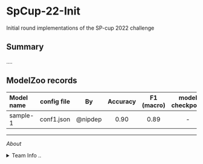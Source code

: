 # SpCup-22-Init
Initial round implementations of the SP-cup 2022 challenge


## Summary
....

## ModelZoo records
| Model name | config file | By | Accuracy | F1 (macro) | model checkpoint | eval checkpoint |
|:---- | :----: | :----: | :----: | :----: | :----: | :----: |
| sample-1 | conf1.json | @nipdep | 0.90 | 0.89 | - | - |

***
_About_
<details>
  <summary> Team Info .. </summary>
  
***
__Datasets__
_All links are direct downloadable links (can directly used in `wget` or `curl` commands)_
  [spcup_2022_training_part1](https://www.dropbox.com/s/36yqmymkva2bwdi/spcup_2022_training_part1.zip?dl=1)
  [spcup_2022_unseen](https://www.dropbox.com/s/wsmlthhri29fb79/spcup_2022_unseen.zip?dl=1)
  [spcup_2022_eval_part1](https://www.dropbox.com/s/ftkyvwxgr9wl7jf/spcup_2022_eval_part1.zip?dl=1)
  [spcup_2022_eval_part2](https://www.dropbox.com/s/zylz07o2z0x308g/spcup_2022_eval_part2.zip?dl=1)
  [matlab script for distrotion](https://www.dropbox.com/s/b4uppyxwu0tn47k/matlab_scripts_augmentation.zip?dl=1)
  

| Name | email | contant number | github @name |
| :---- | :---- | :----: | ----: | 
| J.W.P. Oshan | oshanjayawardanav100@gmail.com | 0711213579 | OshanJayawardana |
| E.M.C.S. Ekanayake | chalani.ekanayake212@gmail.com | 0772940492 | ChalaniEkanayake |
| W.A.S.N.Jayawardena | sandaninavanjana@gmail.com | 0703223499 | sandani98 |
| P.M.N.S.Bandara | pmnsribandara@gmail.com | 0716923351 | nuwansribandara |
| S.M. Chandanayake | smchandanayake@gmail.com | 0778250433 | sachini007 |
| P.N. Deelaka | nipun.18@cse.mrt.ac.lk | 0711908140 | nipdep |
| H.D.J. Caldera | diljc98@gmail.com | 0718755050 | DilmiCaldera |
| P.H.D.S. Silva | dinithisilva4@gmail.com | 0713052792 | DinithiSilva |
| A.M.J.V. Costa | janithavidunath@gmail.com | 0763183160 | JanithaVidunath |
| P.P.B. Perera | prabim171999@gmail.com | 0764637074 | praneethperera123 |
 
</details>
